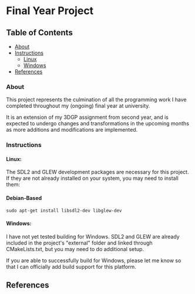 # Final Year Project

## Table of Contents

- [About](#About)
- [Instructions](#Instructions)
  - [Linux](#Linux)
  - [Windows](#Windows)
- [References](#References)

### About

This project represents the culmination of all the programming work I have completed throughout my (ongoing) final year at university.

It is an extension of my 3DGP assignment from second year, and is expected to undergo changes and transformations in the upcoming months as more additions and modifications are implemented.

### Instructions

#### Linux:

The SDL2 and GLEW development packages are necessary for this project. If they are not already installed on your system, you may need to install them:

#### Debian-Based 

```sudo apt-get install libsdl2-dev libglew-dev```

#### Windows:

I have not yet tested building for Windows. SDL2 and GLEW are already included in the project's "external" folder and linked through CMakeLists.txt, but you may need to do additional setup. 

If you are able to successfully build for Windows, please let me know so that I can officially add build support for this platform.

## References